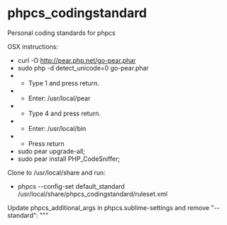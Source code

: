 phpcs_codingstandard
====================

Personal coding standards for phpcs

OSX instructions:
* curl -O http://pear.php.net/go-pear.phar
* sudo php -d detect_unicode=0 go-pear.phar
* * Type 1 and press return.
* * Enter: /usr/local/pear
* * Type 4 and press return.
* * Enter: /usr/local/bin
* * Press return
* sudo pear upgrade-all;
* sudo pear install PHP_CodeSniffer;

Clone to /usr/local/share and run:
* phpcs --config-set default_standard /usr/local/share/phpcs_codingstandard/ruleset.xml

Update phpcs_additional_args in phpcs.sublime-settings and remove "--standard": """
